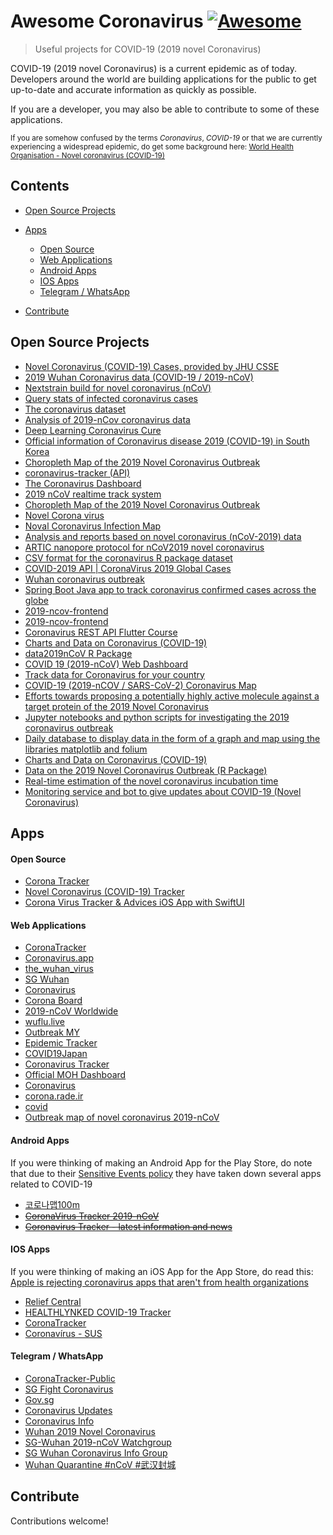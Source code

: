 # Awesome Coronavirus [![Awesome](https://awesome.re/badge.svg)](https://awesome.re)
> Useful projects for COVID-19 (2019 novel Coronavirus)

COVID-19 (2019 novel Coronavirus) is a current epidemic as of today. Developers around the world are building applications for the public to get up-to-date and accurate information as quickly as possible.

If you are a developer, you may also be able to contribute to some of these applications.

<p>
  <sub>
    If you are somehow confused by the terms <em>Coronavirus</em>, <em>COVID-19</em> or that we are currently experiencing a widespread epidemic, do get some background here: <a href="https://www.who.int/emergencies/diseases/novel-coronavirus-2019">World Health Organisation - Novel coronavirus (COVID-19)</a>
  </sub>
</p>

## Contents
- [Open Source Projects](#open-sourceprojects)

- [Apps](#apps)
  - [Open Source](#open-source)
  - [Web Applications](#web-applications)
  - [Android Apps](#android-apps)
  - [IOS Apps](#ios-apps)
  - [Telegram / WhatsApp](#telegram--whatsApp)
- [Contribute](#contribute)

## Open Source Projects
- [Novel Coronavirus (COVID-19) Cases, provided by JHU CSSE](https://github.com/CSSEGISandData/COVID-19)
- [2019 Wuhan Coronavirus data (COVID-19 / 2019-nCoV)](https://github.com/globalcitizen/2019-wuhan-coronavirus-data)
- [Nextstrain build for novel coronavirus (nCoV)](https://github.com/nextstrain/ncov)
- [Query stats of infected coronavirus cases](https://github.com/GuangchuangYu/nCov2019)
- [The coronavirus dataset](https://github.com/RamiKrispin/coronavirus)
- [Analysis of 2019-nCov coronavirus data](https://github.com/jianxu305/nCov2019_analysis)
- [Deep Learning Coronavirus Cure](https://github.com/mattroconnor/deep_learning_coronavirus_cure)
- [Official information of Coronavirus disease 2019 (COVID-19) in South Korea](https://github.com/jihoo-kim/Coronavirus-Dataset)
- [Choropleth Map of the 2019 Novel Coronavirus Outbreak](https://github.com/ncovis/choropleth)
- [coronavirus-tracker (API)](https://github.com/ExpDev07/coronavirus-tracker-api)
- [The Coronavirus Dashboard](https://github.com/RamiKrispin/coronavirus_dashboard)
- [2019 nCoV realtime track system](https://github.com/hysios/coronavirus)
- [Choropleth Map of the 2019 Novel Coronavirus Outbreak](https://github.com/ncovis/choropleth)
- [Novel Corona virus](https://github.com/datasets/covid-19)
- [Noval Coronavirus Infection Map](https://github.com/jakobzhao/virus)
- [Analysis and reports based on novel coronavirus (nCoV-2019) data](https://github.com/docligot/coronatracker-analytics)
- [ARTIC nanopore protocol for nCoV2019 novel coronavirus](https://github.com/artic-network/artic-ncov2019)
- [CSV format for the coronavirus R package dataset](https://github.com/RamiKrispin/coronavirus-csv)
- [COVID-2019 API | CoronaVirus 2019 Global Cases](https://github.com/nat236919/Covid2019API)
- [Wuhan coronavirus outbreak](https://github.com/antonlukin/2019-nCoV)
- [Spring Boot Java app to track coronavirus confirmed cases across the globe](https://github.com/koushikkothagal/coronavirus-tracker)
- [2019-ncov-frontend](https://github.com/sorxrob/2019-ncov-api)
- [2019-ncov-frontend](https://github.com/sorxrob/2019-ncov-frontend)
- [Coronavirus REST API Flutter Course](https://github.com/bizz84/coronavirus_rest_api_flutter_course)
- [Charts and Data on Coronavirus (COVID-19)](https://github.com/alext234/coronavirus-stats)
- [data2019nCoV R Package](https://github.com/eebrown/data2019nCoV)
- [COVID 19 (2019-nCoV) Web Dashboard](https://github.com/onlyphantom/coronavirus)
- [Track data for Coronavirus for your country](https://github.com/lazargugleta/coronavirusStats)
- [COVID-19 (2019-nCOV / SARS-CoV-2) Coronavirus Map](https://github.com/stevenliuyi/covid19)
- [Efforts towards proposing a potentially highly active molecule against a target protein of the 2019 Novel Coronavirus](https://github.com/tmacdou4/2019-nCov)
- [Jupyter notebooks and python scripts for investigating the 2019 coronavirus outbreak](https://github.com/pdtyreus/coronavirus-ds)
- [Daily database to display data in the form of a graph and map using the libraries matplotlib and folium](https://github.com/joaotinti75/Coronavirus)
- [Charts and Data on Coronavirus (COVID-19)](https://github.com/alext234/coronavirus-stats)
- [Data on the 2019 Novel Coronavirus Outbreak (R Package)](https://github.com/eebrown/data2019nCoV)
- [Real-time estimation of the novel coronavirus incubation time](https://github.com/HopkinsIDD/ncov_incubation)
- [Monitoring service and bot to give updates about COVID-19 (Novel Coronavirus)](https://github.com/the-robot/covid19-updates)

## Apps

#### Open Source
- [Corona Tracker](https://github.com/MhdHejazi/CoronaTracker)
- [Novel Coronavirus (COVID-19) Tracker](https://github.com/JohnCoene/coronavirus)
- [Corona Virus Tracker & Advices iOS App with SwiftUI](https://github.com/alfianlosari/CoronaVirusTrackerSwiftUI)

#### Web Applications
- [CoronaTracker](https://www.coronatracker.com)
- [Coronavirus.app](https://coronavirus.app)
- [the_wuhan_virus](https://thewuhanvirus.com)
- [SG Wuhan](https://sgwuhan.xose.net)
- [Coronavirus](https://coronavirus.site)
- [Corona Board](http://coronaboard-env.csgy3mxprm.eu-west-1.elasticbeanstalk.com)
- [2019-nCoV Worldwide](https://the2019ncov.com)
- [wuflu.live](https://wuflu.live)
- [Outbreak MY](https://www.outbreak.my)
- [Epidemic Tracker](https://www.epidemictracker.com/2019-Novel-Coronavirus-2019-nCoV)
- [COVID19Japan](COVID19Japan.com)
- [Coronavirus Tracker](https://coronavirus.visualdatahq.com)
- [Official MOH Dashboard](https://go.gov.sg/covid-19-dashboard)
- [Coronavirus](https://coronavirus.john-coene.com/)
- [corona.rade.ir](https://corona.rade.ir)
- [covid](https://github.com/lifen-labs/covid)
- [Outbreak map of novel coronavirus 2019-nCoV](https://coronavirus.zone)

#### Android Apps

If you were thinking of making an Android App for the Play Store, do note that due to their [Sensitive Events policy](https://play.google.com/about/restricted-content/inappropriate-content/#!?zippy_activeEl=sensitive-events#sensitive-events) they have taken down several apps related to COVID-19

- [코로나맵100m](https://play.google.com/store/apps/details?id=com.tina3d.corona100m&amp;hl=en_US)
- [~~CoronaVirus Tracker 2019-nCoV~~](https://play.google.com/store/apps/details?id=com.agmostudio.coronatracker&hl=en)
- [~~Coronavirus Tracker - latest information and news~~](https://play.google.com/store/apps/details?id=com.R4yan.CoronavirusTracker)

#### IOS Apps

If you were thinking of making an iOS App for the App Store, do read this: [Apple is rejecting coronavirus apps that aren't from health organizations](https://www.cnbc.com/2020/03/05/apple-rejects-coronavirus-apps-that-arent-from-health-organizations.html)

- [Relief Central](https://apps.apple.com/us/app/relief-central/id353219185)
- [HEALTHLYNKED COVID-19 Tracker](https://apps.apple.com/us/app/healthlynked-covid-19-tracker/id1500575377)
- [CoronaTracker](https://github.com/MhdHejazi/Corona)
- [Coronavírus - SUS](https://apps.apple.com/br/app/coronav%C3%ADrus-sus/id1408008382)

#### Telegram / WhatsApp
- [CoronaTracker-Public](https://t.me/coronatracker_public)
- [SG Fight Coronavirus](https://t.me/sgFight)
- [Gov.sg](https://go.gov.sg/whatsapp)
- [Coronavirus Updates](https://t.me/coronavirusupdates)
- [Coronavirus Info](https://t.me/coronavirusinfo)
- [Wuhan 2019 Novel Coronavirus](https://t.me/TheWuhanVirus)
- [SG-Wuhan 2019-nCoV Watchgroup](https://t.me/SGWuhan2019nCoV)
- [SG Wuhan Coronavirus Info Group](https://t.me/SGWuhanCoronaVirusNews)
- [Wuhan Quarantine #nCoV #武汉封城](https://t.me/wuhanquarantinefrom20200123)


## Contribute
Contributions welcome!
